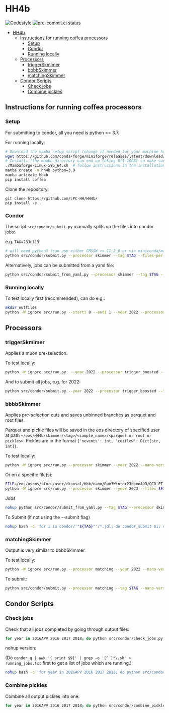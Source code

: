 # HH4b

[![Codestyle](https://img.shields.io/badge/code%20style-black-000000.svg)](https://github.com/psf/black)
[![pre-commit.ci status](https://results.pre-commit.ci/badge/github/LPC-HH/HH4b/main.svg)](https://results.pre-commit.ci/latest/github/LPC-HH/HH4b/main)

<!-- <p align="left">
  <img width="300" src="https://raw.githubusercontent.com/rkansal47/HH4b/main/figure.png" />
</p> -->

<!-- Search for two boosted (high transverse momentum) Higgs bosons (H) decaying to four beauty quarks (b). The majority of the analysis uses a columnar framework to process input tree-based [NanoAOD](https://twiki.cern.ch/twiki/bin/view/CMSPublic/WorkBookNanoAOD) files using the [coffea](https://coffeateam.github.io/coffea/) and [scikit-hep](https://scikit-hep.org) Python libraries. -->


- [HH4b](#hh4b)
  - [Instructions for running coffea processors](#instructions-for-running-coffea-processors)
    - [Setup](#setup)
    - [Condor](#condor)
    - [Running locally](#running-locally)
  - [Processors](#processors)
    - [triggerSkmimer](#triggerskmimer)
    - [bbbbSkimmer](#bbbbskimmer)
    - [matchingSkimmer](#matchingskimmer)
  - [Condor Scripts](#condor-scripts)
    - [Check jobs](#check-jobs)
    - [Combine pickles](#combine-pickles)


## Instructions for running coffea processors

### Setup

For submitting to condor, all you need is python >= 3.7.

For running locally:

```bash
# Download the mamba setup script (change if needed for your machine https://github.com/conda-forge/miniforge#mambaforge)
wget https://github.com/conda-forge/miniforge/releases/latest/download/Mambaforge-Linux-x86_64.sh
# Install: (the mamba directory can end up taking O(1-10GB) so make sure the directory you're using allows that quota)
./Mambaforge-Linux-x86_64.sh  # follow instructions in the installation
mamba create -n hh4b python=3.9
mamba activate hh4b
pip install coffea
```

Clone the repository:
```
git clone https://github.com/LPC-HH/HH4b/
pip install -e .
```


### Condor

The script `src/condor/submit.py` manually splits up the files into condor jobs:

e.g. `TAG=23Jul13`
```bash
# will need python3 (can use either CMSSW >= 11_2_0 or via miniconda/mamba)
python src/condor/submit.py --processor skimmer --tag $TAG --files-per-job 20 --submit
```

Alternatively, jobs can be submitted from a yaml file:

```bash
python src/condor/submit_from_yaml.py --processor skimmer --tag $TAG --yaml src/condor/submit_configs/${YAML}.yaml 
```

### Running locally

To test locally first (recommended), can do e.g.:

```bash
mkdir outfiles
python -W ignore src/run.py --starti 0 --endi 1 --year 2022 --processor skimmer --samples QCD --subsamples "QCD_PT-470to600"
```

## Processors

### triggerSkmimer

Applies a muon pre-selection.

To test locally:

```bash
python -W ignore src/run.py  --year 2022 --processor trigger_boosted --samples Muon --subsamples Run2022C --nano_version v11_private --starti 0 --endi 1
```

And to submit all jobs, e.g. for 2022:

```bash
python src/condor/submit.py --year 2022 --processor trigger_boosted --tag $TAG --submit
```

### bbbbSkimmer

Applies pre-selection cuts and saves unbinned branches as parquet and root files.

Parquet and pickle files will be saved in the eos directory of specified user at path `~/eos/HH4b/skimmer/<tag>/<sample_name>/<parquet or root or pickles>`. 
Pickles are in the format `{'nevents': int, 'cutflow': Dict[str, int]}`.

To test locally:

```bash
python -W ignore src/run.py --processor skimmer --year 2022 --nano-version v11 --samples Hbb --subsamples ZH_Hto2B_Zto2Q_M-125 --starti 0 --endi 1
```

Or on a specific file(s):

```bash
FILE=/eos/uscms/store/user/rkansal/Hbb/nano/Run3Winter23NanoAOD/QCD_PT-15to7000_TuneCP5_13p6TeV_pythia8/02c29a77-3e0e-40e0-90a1-0562f54144e9.root
python -W ignore src/run.py --processor skimmer --year 2023 --files $FILE --files-name QCD
```

Jobs

```bash
nohup python src/condor/submit_from_yaml.py --tag $TAG --processor skimmer --save-systematics --submit --yaml src/condor/submit_configs/${YAML}.yaml &> tmp/submitout.txt &
```

To Submit (if not using the --submit flag)
```bash
nohup bash -c 'for i in condor/'"${TAG}"'/*.jdl; do condor_submit $i; done' &> tmp/submitout.txt &
```


### matchingSkimmer

Output is very similar to bbbbSkimmer.


To test locally:

```bash
python -W ignore src/run.py --processor matching --year 2022 --nano-version v11_private --samples HH --subsamples GluGlutoHHto4B_kl-1p00_kt-1p00_c2-0p00_TuneCP5_13p6TeV_TSG --starti 0 --endi 1
```

To submit:

```bash
python src/condor/submit.py --processor matching --tag $TAG --nano-version v11_private --samples HH --subsamples GluGlutoHHto4B_kl-1p00_kt-1p00_c2-0p00_TuneCP5_13p6TeV_TSG
``````


## Condor Scripts

### Check jobs

Check that all jobs completed by going through output files:

```bash
for year in 2016APV 2016 2017 2018; do python src/condor/check_jobs.py --tag $TAG --processor trigger (--submit) --year $year; done
```

nohup version:

(Do `condor_q | awk '{ print $9}' | grep -o '[^ ]*\.sh' > running_jobs.txt` first to get a list of jobs which are running.)

```bash
nohup bash -c 'for year in 2016APV 2016 2017 2018; do python src/condor/check_jobs.py --year $year --tag '"${TAG}"' --processor skimmer --submit --check-running; done' &> tmp/submitout.txt &
```

### Combine pickles

Combine all output pickles into one:

```bash
for year in 2016APV 2016 2017 2018; do python src/condor/combine_pickles.py --tag $TAG --processor trigger --r --year $year; done
```
